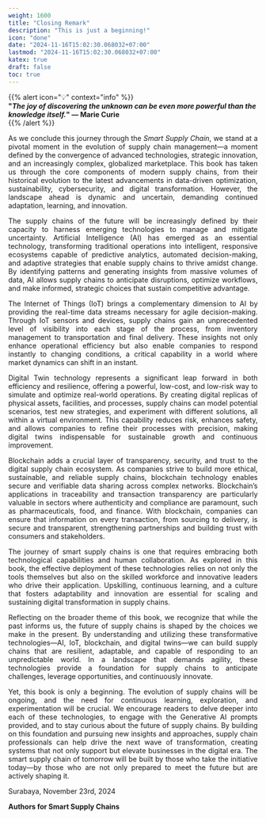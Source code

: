 ```yaml
---
weight: 1600  
title: "Closing Remark"  
description: "This is just a beginning!"  
icon: "done"  
date: "2024-11-16T15:02:30.068032+07:00"
lastmod: "2024-11-16T15:02:30.068032+07:00"
katex: true
draft: false
toc: true
---
```


{{% alert icon="💡" context="info" %}}  
<strong>"<em>The joy of discovering the unknown can be even more powerful than the knowledge itself.</em>" — Marie Curie</strong>  
{{% /alert %}}

<p style="text-align: justify;">  
As we conclude this journey through the <em>Smart Supply Chain</em>, we stand at a pivotal moment in the evolution of supply chain management—a moment defined by the convergence of advanced technologies, strategic innovation, and an increasingly complex, globalized marketplace. This book has taken us through the core components of modern supply chains, from their historical evolution to the latest advancements in data-driven optimization, sustainability, cybersecurity, and digital transformation. However, the landscape ahead is dynamic and uncertain, demanding continued adaptation, learning, and innovation.  
</p>

<p style="text-align: justify;">  
The supply chains of the future will be increasingly defined by their capacity to harness emerging technologies to manage and mitigate uncertainty. Artificial Intelligence (AI) has emerged as an essential technology, transforming traditional operations into intelligent, responsive ecosystems capable of predictive analytics, automated decision-making, and adaptive strategies that enable supply chains to thrive amidst change. By identifying patterns and generating insights from massive volumes of data, AI allows supply chains to anticipate disruptions, optimize workflows, and make informed, strategic choices that sustain competitive advantage.  
</p>

<p style="text-align: justify;">  
The Internet of Things (IoT) brings a complementary dimension to AI by providing the real-time data streams necessary for agile decision-making. Through IoT sensors and devices, supply chains gain an unprecedented level of visibility into each stage of the process, from inventory management to transportation and final delivery. These insights not only enhance operational efficiency but also enable companies to respond instantly to changing conditions, a critical capability in a world where market dynamics can shift in an instant.  
</p>

<p style="text-align: justify;">  
Digital Twin technology represents a significant leap forward in both efficiency and resilience, offering a powerful, low-cost, and low-risk way to simulate and optimize real-world operations. By creating digital replicas of physical assets, facilities, and processes, supply chains can model potential scenarios, test new strategies, and experiment with different solutions, all within a virtual environment. This capability reduces risk, enhances safety, and allows companies to refine their processes with precision, making digital twins indispensable for sustainable growth and continuous improvement.  
</p>

<p style="text-align: justify;">  
Blockchain adds a crucial layer of transparency, security, and trust to the digital supply chain ecosystem. As companies strive to build more ethical, sustainable, and reliable supply chains, blockchain technology enables secure and verifiable data sharing across complex networks. Blockchain’s applications in traceability and transaction transparency are particularly valuable in sectors where authenticity and compliance are paramount, such as pharmaceuticals, food, and finance. With blockchain, companies can ensure that information on every transaction, from sourcing to delivery, is secure and transparent, strengthening partnerships and building trust with consumers and stakeholders.  
</p>

<p style="text-align: justify;">  
The journey of smart supply chains is one that requires embracing both technological capabilities and human collaboration. As explored in this book, the effective deployment of these technologies relies on not only the tools themselves but also on the skilled workforce and innovative leaders who drive their application. Upskilling, continuous learning, and a culture that fosters adaptability and innovation are essential for scaling and sustaining digital transformation in supply chains.  
</p>

<p style="text-align: justify;">  
Reflecting on the broader theme of this book, we recognize that while the past informs us, the future of supply chains is shaped by the choices we make in the present. By understanding and utilizing these transformative technologies—AI, IoT, blockchain, and digital twins—we can build supply chains that are resilient, adaptable, and capable of responding to an unpredictable world. In a landscape that demands agility, these technologies provide a foundation for supply chains to anticipate challenges, leverage opportunities, and continuously innovate.  
</p>

<p style="text-align: justify;">  
Yet, this book is only a beginning. The evolution of supply chains will be ongoing, and the need for continuous learning, exploration, and experimentation will be crucial. We encourage readers to delve deeper into each of these technologies, to engage with the Generative AI prompts provided, and to stay curious about the future of supply chains. By building on this foundation and pursuing new insights and approaches, supply chain professionals can help drive the next wave of transformation, creating systems that not only support but elevate businesses in the digital era. The smart supply chain of tomorrow will be built by those who take the initiative today—by those who are not only prepared to meet the future but are actively shaping it.  
</p>

<p style="text-align: justify;">  
Surabaya, November 23rd, 2024  
</p>

<p style="text-align: justify;">  
<strong>Authors for Smart Supply Chains</strong>  
</p>

